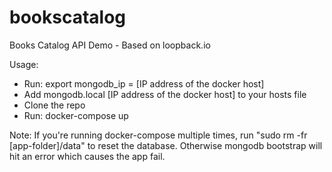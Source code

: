 # bookscatalog
Books Catalog API Demo - Based on loopback.io

Usage:

- Run: export mongodb_ip = [IP address of the docker host]
- Add mongodb.local [IP address of the docker host] to your hosts file  
- Clone the repo  
- Run: docker-compose up

Note: If you're running docker-compose multiple times, run "sudo rm -fr [app-folder]/data" to reset the database. Otherwise mongodb bootstrap will hit an error which causes the app fail.